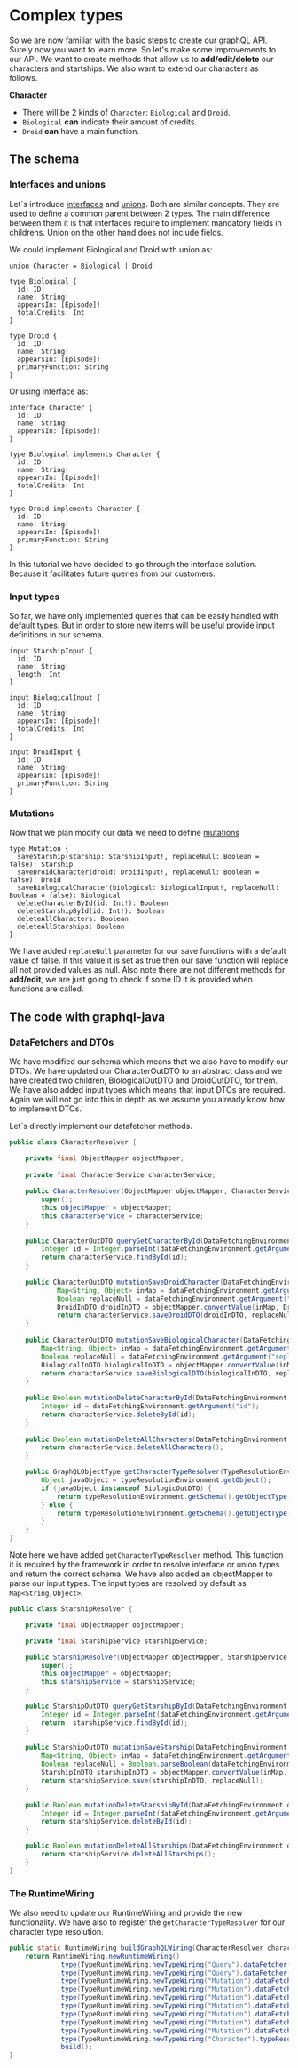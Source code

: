 # Complex types

So we are now familiar with the basic steps to create our graphQL API. Surely now you want to learn more. So let's make some improvements to our API. We want to create methods that allow us to **add/edit/delete** our characters and startships. We also want to extend our characters as follows.

**Character**

- There will be 2 kinds of `Character`: `Biological` and `Droid`.
- `Biological` **can** indicate their amount of credits.
- `Droid` **can** have a main function.

## The schema

### Interfaces and unions

Let´s introduce [interfaces](https://graphql.org/learn/schema/#interfaces) and [unions](https://graphql.org/learn/schema/#union-types). Both are similar concepts. They are used to define a common parent between 2 types. The main difference between them it is that interfaces require to implement mandatory fields in childrens. Union on the other hand does not include fields. 

We could implement Biological and Droid with union as:

```
union Character = Biological | Droid

type Biological {
  id: ID!
  name: String!
  appearsIn: [Episode]!
  totalCredits: Int
}

type Droid {
  id: ID!
  name: String!
  appearsIn: [Episode]!
  primaryFunction: String
}
```

Or using interface as:

```
interface Character {
  id: ID!
  name: String!
  appearsIn: [Episode]!
}

type Biological implements Character {
  id: ID!
  name: String!
  appearsIn: [Episode]!
  totalCredits: Int
}

type Droid implements Character {
  id: ID!
  name: String!
  appearsIn: [Episode]!
  primaryFunction: String
}
```

In this tutorial we have decided to go through the interface solution. Because it facilitates future queries from our customers.

### Input types

So far, we have only implemented queries that can be easily handled with default types. But in order to store new items will be useful provide [input](https://graphql.org/learn/schema/#input-types) definitions in our schema.

```
input StarshipInput {
  id: ID
  name: String!
  length: Int  
}

input BiologicalInput {
  id: ID
  name: String!
  appearsIn: [Episode]!
  totalCredits: Int
}

input DroidInput {
  id: ID
  name: String!
  appearsIn: [Episode]!
  primaryFunction: String
}
```

### Mutations

Now that we plan modify our data we need to define [mutations](https://graphql.org/learn/schema/#the-query-and-mutation-types)

```
type Mutation {
  saveStarship(starship: StarshipInput!, replaceNull: Boolean = false): Starship
  saveDroidCharacter(droid: DroidInput!, replaceNull: Boolean = false): Droid
  saveBiologicalCharacter(biological: BiologicalInput!, replaceNull: Boolean = false): Biological
  deleteCharacterById(id: Int!): Boolean
  deleteStarshipById(id: Int!): Boolean
  deleteAllCharacters: Boolean
  deleteAllStarships: Boolean
}
```

We have added `replaceNull` parameter for our save functions with a default value of false. If this value it is set as true then our save function will replace all not provided values as null. Also note there are not different methods for **add/edit**, we are just going to check if some ID it is provided when functions are called.

## The code with graphql-java

### DataFetchers and DTOs

We have modified our schema which means that we also have to modify our DTOs. We have updated our CharacterOutDTO to an abstract class and we have created two children, BiologicalOutDTO and DroidOutDTO, for them. We have also  added input types which means that input DTOs are required. Again we will not go into this in depth as we assume you already know how to implement DTOs.

Let´s directly implement our datafetcher methods. 

```java
public class CharacterResolver {

	private final ObjectMapper objectMapper;
	
	private final CharacterService characterService;
	
	public CharacterResolver(ObjectMapper objectMapper, CharacterService characterService) {
		super();
		this.objectMapper = objectMapper;
		this.characterService = characterService;
	}
	
	public CharacterOutDTO queryGetCharacterById(DataFetchingEnvironment dataFetchingEnvironment) {
		Integer id = Integer.parseInt(dataFetchingEnvironment.getArgument("id"));
		return characterService.findById(id);
	}
	
	public CharacterOutDTO mutationSaveDroidCharacter(DataFetchingEnvironment dataFetchingEnvironment) {
			Map<String, Object> inMap = dataFetchingEnvironment.getArgument("droid");
			Boolean replaceNull = dataFetchingEnvironment.getArgument("replaceNull");
			DroidInDTO droidInDTO = objectMapper.convertValue(inMap, DroidInDTO.class);
			return characterService.saveDroidDTO(droidInDTO, replaceNull);
	}
	
	public CharacterOutDTO mutationSaveBiologicalCharacter(DataFetchingEnvironment dataFetchingEnvironment) {
		Map<String, Object> inMap = dataFetchingEnvironment.getArgument("biological");
		Boolean replaceNull = dataFetchingEnvironment.getArgument("replaceNull");
		BiologicalInDTO biologicalInDTO = objectMapper.convertValue(inMap, BiologicalInDTO.class);
		return characterService.saveBiologicalDTO(biologicalInDTO, replaceNull);
	}
	
	public Boolean mutationDeleteCharacterById(DataFetchingEnvironment dataFetchingEnvironment) {
		Integer id = dataFetchingEnvironment.getArgument("id");
		return characterService.deleteById(id);
	}
	
	public Boolean mutationDeleteAllCharacters(DataFetchingEnvironment dataFetchingEnvironment) {
		return characterService.deleteAllCharacters();
	}

	public GraphQLObjectType getCharacterTypeResolver(TypeResolutionEnvironment typeResolutionEnvironment) {
		Object javaObject = typeResolutionEnvironment.getObject();
		if (javaObject instanceof BiologicOutDTO) {
			return typeResolutionEnvironment.getSchema().getObjectType("Biological");
		} else {
			return typeResolutionEnvironment.getSchema().getObjectType("Droid");
		}
	}
}
```

Note here we have added `getCharacterTypeResolver` method. This function it is required by the framework in order to resolve interface or union types and return the correct schema. We have also added an objectMapper to parse our input types. The input types are resolved by default as `Map<String,Object>`.


```java
public class StarshipResolver {

	private final ObjectMapper objectMapper;

	private final StarshipService starshipService;

	public StarshipResolver(ObjectMapper objectMapper, StarshipService starshipService) {
		super();
		this.objectMapper = objectMapper;
		this.starshipService = starshipService;
	}

	public StarshipOutDTO queryGetStarshipById(DataFetchingEnvironment dataFetchingEnvironment) {
		Integer id = Integer.parseInt(dataFetchingEnvironment.getArgument("id"));
		return  starshipService.findById(id);
	}
	
	public StarshipOutDTO mutationSaveStarship(DataFetchingEnvironment dataFetchingEnvironment) {
		Map<String, Object> inMap = dataFetchingEnvironment.getArgument("starship");
		Boolean replaceNull = Boolean.parseBoolean(dataFetchingEnvironment.getArgument("replaceNull"));
		StarshipInDTO starshipInDTO = objectMapper.convertValue(inMap, StarshipInDTO.class);
		return starshipService.save(starshipInDTO, replaceNull);
	}

	public Boolean mutationDeleteStarshipById(DataFetchingEnvironment dataFetchingEnvironment) {
		Integer id = Integer.parseInt(dataFetchingEnvironment.getArgument("id"));
		return starshipService.deleteById(id);
	}

	public Boolean mutationDeleteAllStarships(DataFetchingEnvironment dataFetchingEnvironment) {
		return starshipService.deleteAllStarships();
	}
}
```

### The RuntimeWiring

We also need to update our RuntimeWiring and provide the new functionality. We have also to register the `getCharacterTypeResolver` for our character type resolution.

```java
public static RuntimeWiring buildGraphQLWiring(CharacterResolver characterResolver, StarshipResolver starshipResolver, ObjectMapper objectMapper) {
	return RuntimeWiring.newRuntimeWiring()
			.type(TypeRuntimeWiring.newTypeWiring("Query").dataFetcher("getCharacterById", characterResolver::queryGetCharacterById))
			.type(TypeRuntimeWiring.newTypeWiring("Query").dataFetcher("getStarshipById", starshipResolver::queryGetStarshipById))
			.type(TypeRuntimeWiring.newTypeWiring("Mutation").dataFetcher("saveDroidCharacter", characterResolver::mutationSaveDroidCharacter))
			.type(TypeRuntimeWiring.newTypeWiring("Mutation").dataFetcher("saveBiologicalCharacter", characterResolver::mutationSaveBiologicalCharacter))
			.type(TypeRuntimeWiring.newTypeWiring("Mutation").dataFetcher("saveStarship", starshipResolver::mutationSaveStarship))
			.type(TypeRuntimeWiring.newTypeWiring("Mutation").dataFetcher("deleteCharacterById", characterResolver::mutationDeleteCharacterById))
			.type(TypeRuntimeWiring.newTypeWiring("Mutation").dataFetcher("deleteAllCharacters", characterResolver::mutationDeleteAllCharacters))
			.type(TypeRuntimeWiring.newTypeWiring("Mutation").dataFetcher("deleteStarshipById", starshipResolver::mutationDeleteStarshipById))
			.type(TypeRuntimeWiring.newTypeWiring("Mutation").dataFetcher("deleteAllStarships", starshipResolver::mutationDeleteAllStarships))
			.type(TypeRuntimeWiring.newTypeWiring("Character").typeResolver(characterResolver::getCharacterTypeResolver))
			.build();
}
```